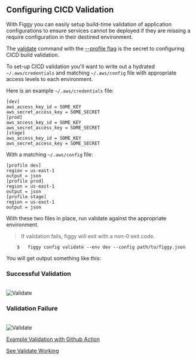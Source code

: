 ## Configuring CICD Validation

With Figgy you can easily setup build-time validation of application configurations to ensure services cannot be deployed
if they are missing a require configuration in their destined environment. 

The [validate](/docs/commands/config/validate/) command with the [--profile flag](/docs/commands/flags/profile/)
is the secret to configuring CICD build validation.

To set-up CICD validation you'll want to write out a hydrated `~/.aws/credentials` and matching `~/.aws/config` file
with appropriate access levels to each environment.

Here is an example `~/.aws/credentials` file:

```console
[dev]
aws_access_key_id = SOME_KEY
aws_secret_access_key = SOME_SECRET
[prod]
aws_access_key_id = SOME_KEY
aws_secret_access_key = SOME_SECRET
[stage]
aws_access_key_id = SOME_KEY
aws_secret_access_key = SOME_SECRET
```

With a matching `~/.aws/config` file:

```console
[profile dev]
region = us-east-1
output = json
[profile prod]
region = us-east-1
output = json
[profile stage]
region = us-east-1
output = json
```

With these two files in place, run validate against the appropriate environment. 
> If validation fails, figgy will exit with a non-0 exit code.

```console
    $   figgy config validate --env dev --config path/to/figgy.json
```

You will get output something like this:

### Successful Validation
<br/>![Validate](/docs/images/gifs/validate-success.gif)<br/>



### Validation Failure
<br/>![Validate](/docs/images/gifs/validate-fail.gif)<br/>


[Example Validation with Github Action](https://github.com/figtools/figgy.python-reference/blob/master/.github/workflows/validate-cicd.yml)

[See Validate Working](https://github.com/figtools/figgy.python-reference/actions)
